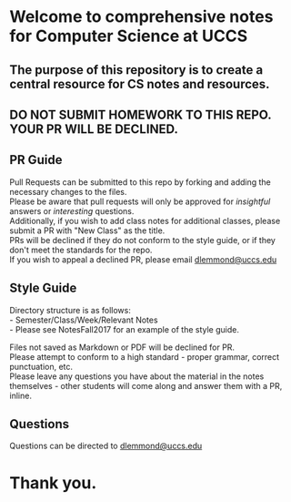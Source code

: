 # Welcome to comprehensive notes for Computer Science at UCCS

## The purpose of this repository is to create a central resource for CS notes and resources.

## DO NOT SUBMIT HOMEWORK TO THIS REPO. YOUR PR WILL BE DECLINED.

## PR Guide
Pull Requests can be submitted to this repo by forking and adding the necessary changes to the files.  
Please be aware that pull requests will only be approved for *insightful* answers or *interesting* questions.  
Additionally, if you wish to add class notes for additional classes, please submit a PR with "New Class" as the title.  
PRs will be declined if they do not conform to the style guide, or if they don't meet the standards for the repo.  
If you wish to appeal a declined PR, please email dlemmond@uccs.edu  

## Style Guide
Directory structure is as follows:  
    - Semester/Class/Week/Relevant Notes  
    - Please see NotesFall2017 for an example of the style guide.  

Files not saved as Markdown or PDF will be declined for PR.  
Please attempt to conform to a high standard - proper grammar, correct punctuation, etc.  
Please leave any questions you have about the material in the notes themselves - other students will come along and answer them with a PR, inline.  

## Questions
Questions can be directed to dlemmond@uccs.edu  

# Thank you.